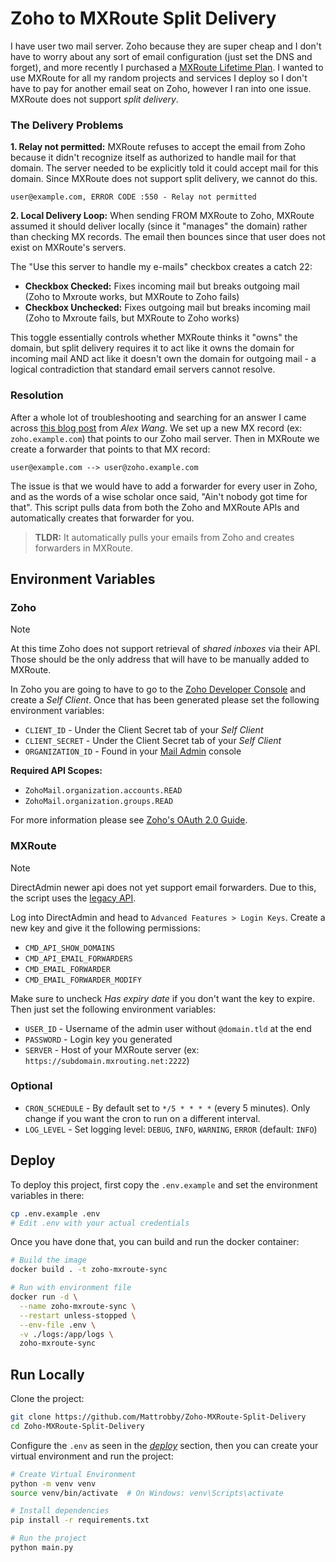 # Zoho to MXRoute Split Delivery

I have user two mail server. Zoho because they are super cheap and I don't have to worry about any sort of email configuration (just set the DNS and forget), and more recently I purchased a [MXRoute Lifetime Plan](https://docs.mxroute.com/docs/presales/lifetime.html). I wanted to use MXRoute for all my random projects and services I deploy so I don't have to pay for another email seat on Zoho, however I ran into one issue. MXRoute does not support *split delivery*. 

### The Delivery Problems

**1. Relay not permitted:** MXRoute refuses to accept the email from Zoho because it didn't recognize itself as authorized to handle mail for that domain. The server needed to be explicitly told it could accept mail for this domain. Since MXRoute does not support split delivery, we cannot do this.

```
user@example.com, ERROR CODE :550 - Relay not permitted
```

**2. Local Delivery Loop:** When sending FROM MXRoute to Zoho, MXRoute assumed it should deliver locally (since it "manages" the domain) rather than checking MX records. The email then bounces since that user does not exist on MXRoute's servers.

The "Use this server to handle my e-mails" checkbox creates a catch 22:

- **Checkbox Checked:** Fixes incoming mail but breaks outgoing mail (Zoho to Mxroute works, but MXRoute to Zoho fails)
- **Checkbox Unchecked:** Fixes outgoing mail but breaks incoming mail (Zoho to Mxroute fails, but MXRoute to Zoho works)

This toggle essentially controls whether MXRoute thinks it "owns" the domain, but split delivery requires it to act like it owns the domain for incoming mail AND act like it doesn't own the domain for outgoing mail - a logical contradiction that standard email servers cannot resolve.

### Resolution

After a whole lot of troubleshooting and searching for an answer I came across [this blog post](https://blog.alexwang.net/google-workspace-mxroute-split-delivery/) from *Alex Wang*. We set up a new MX record (ex: `zoho.example.com`) that points to our Zoho mail server. Then in MXRoute we create a forwarder that points to that MX record:

```
user@example.com --> user@zoho.example.com
```

The issue is that we would have to add a forwarder for every user in Zoho, and as the words of a wise scholar once said, "Ain't nobody got time for that". This script pulls data from both the Zoho and MXRoute APIs and automatically creates that forwarder for you. 

> **TLDR:** It automatically pulls your emails from Zoho and creates forwarders in MXRoute. 

## Environment Variables

### Zoho

> [!NOTE]
> At this time Zoho does not support retrieval of *shared inboxes* via their API. Those should be the only address that will have to be manually added to MXRoute.

In Zoho you are going to have to go to the [Zoho Developer Console](https://accounts.zoho.com/developerconsole) and create a *Self Client*. Once that has been generated please set the following environment variables:

* `CLIENT_ID` - Under the Client Secret tab of your *Self Client*
* `CLIENT_SECRET` - Under the Client Secret tab of your *Self Client*
* `ORGANIZATION_ID` - Found in your [Mail Admin](https://mailadmin.zoho.com/cpanel/home.do#organization/profile) console

**Required API Scopes:**
- `ZohoMail.organization.accounts.READ`
- `ZohoMail.organization.groups.READ`

For more information please see [Zoho's OAuth 2.0 Guide](https://www.zoho.com/mail/help/api/using-oauth-2.html). 

### MXRoute

> [!NOTE]
> DirectAdmin newer api does not yet support email forwarders. Due to this, the script uses the [legacy API](https://docs.directadmin.com/developer/api/legacy-api.html).

Log into DirectAdmin and head to `Advanced Features > Login Keys`. Create a new key and give it the following permissions:

- `CMD_API_SHOW_DOMAINS`
- `CMD_API_EMAIL_FORWARDERS`
- `CMD_EMAIL_FORWARDER`
- `CMD_EMAIL_FORWARDER_MODIFY`

Make sure to uncheck *Has expiry date* if you don't want the key to expire. Then just set the following environment variables:

- `USER_ID` - Username of the admin user without `@domain.tld` at the end
- `PASSWORD` - Login key you generated
- `SERVER` - Host of your MXRoute server (ex: `https://subdomain.mxrouting.net:2222`)

### Optional 

- `CRON_SCHEDULE` - By default set to `*/5 * * * *` (every 5 minutes). Only change if you want the cron to run on a different interval. 
- `LOG_LEVEL` - Set logging level: `DEBUG`, `INFO`, `WARNING`, `ERROR` (default: `INFO`)

## Deploy

To deploy this project, first copy the `.env.example` and set the environment variables in there:

```bash
cp .env.example .env
# Edit .env with your actual credentials
```

Once you have done that, you can build and run the docker container:

```bash
# Build the image
docker build . -t zoho-mxroute-sync

# Run with environment file
docker run -d \
  --name zoho-mxroute-sync \
  --restart unless-stopped \
  --env-file .env \
  -v ./logs:/app/logs \
  zoho-mxroute-sync
```

## Run Locally

Clone the project:

```bash
git clone https://github.com/Mattrobby/Zoho-MXRoute-Split-Delivery
cd Zoho-MXRoute-Split-Delivery
```

Configure the `.env` as seen in the [*deploy*](#deploy) section, then you can create your virtual environment and run the project: 

```bash
# Create Virtual Environment
python -m venv venv
source venv/bin/activate  # On Windows: venv\Scripts\activate

# Install dependencies
pip install -r requirements.txt

# Run the project
python main.py
```
